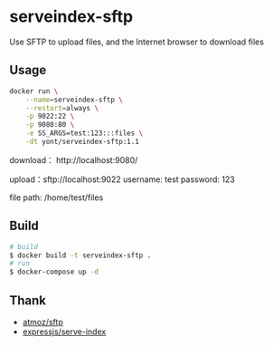 # serveindex-sftp

Use SFTP to upload files, and the Internet browser to download files

## Usage

```bash
docker run \
    --name=serveindex-sftp \
    --restart=always \
    -p 9022:22 \
    -p 9080:80 \
    -e SS_ARGS=test:123:::files \
    -dt yont/serveindex-sftp:1.1
```

download： http://localhost:9080/

upload：sftp://localhost:9022  username: test  password: 123

file path: /home/test/files

## Build

```bash
# build
$ docker build -t serveindex-sftp .
# run
$ docker-compose up -d
```

## Thank

- [atmoz/sftp](https://github.com/atmoz/sftp)
- [expressjs/serve-index](https://github.com/expressjs/serve-index)
